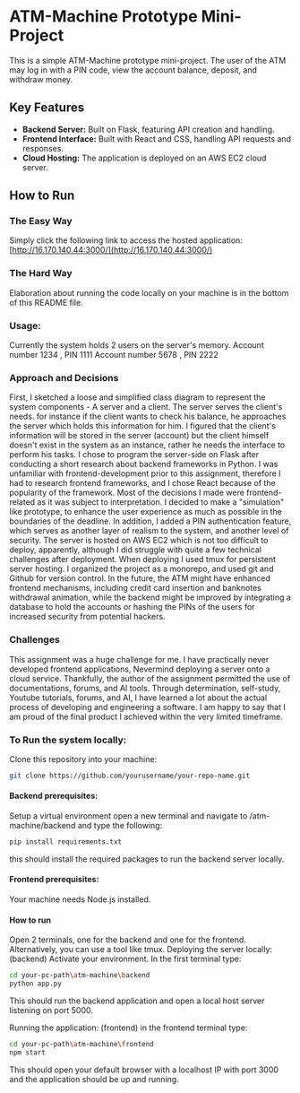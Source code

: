 
# ATM-Machine Prototype Mini-Project

This is a simple ATM-Machine prototype mini-project. The user of the ATM may log in with a PIN code, view the account balance, deposit, and withdraw money.

## Key Features

- **Backend Server:** Built on Flask, featuring API creation and handling.
- **Frontend Interface:** Built with React and CSS, handling API requests and responses.
- **Cloud Hosting:** The application is deployed on an AWS EC2 cloud server.

## How to Run

### The Easy Way

Simply click the following link to access the hosted application:  
[http://16.170.140.44:3000/](http://16.170.140.44:3000/)

### The Hard Way
Elaboration about running the code locally on your machine is in the bottom of this README file.

### Usage:

Currently the system holds 2 users on the server's memory. 
Account number 1234 , PIN 1111
Account number 5678 , PIN 2222

### Approach and Decisions

First, I sketched a loose and simplified class diagram to represent the system components - A server and a client. The server serves the client's needs. for instance if the client wants to check his balance, he approaches the server which holds this information for him. I figured that the client's information will be stored in the server (account) but the client himself doesn't exist in the system as an instance, rather he needs the interface to perform his tasks. 
I chose to program the server-side on Flask after conducting a short research about backend frameworks in Python. I was unfamiliar with frontend-development prior to this assignment, therefore I had to research frontend frameworks, and I chose React because of the popularity of the framework. 
Most of the decisions I made were frontend-related as it was subject to interpretation. I decided to make a "simulation" like prototype, to enhance the user experience as much as possible in the boundaries of the deadline. In addition, I added a PIN authentication feature, which serves as another layer of realism to the system, and another level of security.
The server is hosted on AWS EC2 which is not too difficult to deploy, apparently, although I did struggle with quite a few technical challenges after deployment.
When deploying I used tmux for persistent server hosting. I organized the project as a monorepo, and used git and Github for version control. 
In the future, the ATM might have enhanced frontend mechanisms, including credit card insertion and banknotes withdrawal animation, while the backend might be improved by integrating a database to hold the accounts or hashing the PINs of the users for increased security from potential hackers.  
### Challenges

This assignment was a huge challenge for me. I have practically never developed frontend applications, Nevermind deploying a server onto a cloud service.
Thankfully, the author of the assignment permitted the use of documentations, forums, and AI tools. 
Through determination, self-study, Youtube tutorials, forums, and AI, I have learned a lot about the actual process of developing and engineering a software.
I am happy to say that I am proud of the final product I achieved within the very limited timeframe.






### To Run the system locally:

Clone this repository into your machine:

```bash
git clone https://github.com/yourusername/your-repo-name.git
```
#### Backend prerequisites:
Setup a virtual environment
open a new terminal and navigate to /atm-machine/backend and type the following:
```bash
pip install requirements.txt
```
this should install the required packages to run the backend server locally.

#### Frontend prerequisites:
Your machine needs Node.js installed.

#### How to run
Open 2 terminals, one for the backend and one for the frontend. Alternatively, you can use a tool like tmux.
Deploying the server locally: (backend)
Activate your environment.
In the first terminal type:
```bash
cd your-pc-path\atm-machine\backend
python app.py
```
This should run the backend application and open a local host server listening on port 5000.

Running  the application: (frontend)
in the frontend terminal type:
```bash
cd your-pc-path\atm-machine\frontend
npm start
```
This should open your default browser with a localhost IP with port 3000 and the application should be up and running.




